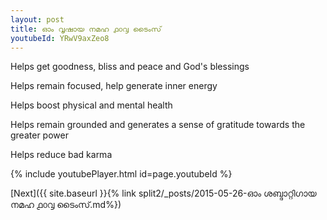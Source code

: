```yaml
---
layout: post
title: ഓം വൃഷായ നമഹ ൧൦൮ ടൈംസ്
youtubeId: YRwV9axZeo8
---
```

 
 
Helps get goodness, bliss and peace and God's blessings
 
Helps remain focused, help generate inner energy 
 
Helps boost physical and mental health 
 
Helps remain grounded and generates a sense of gratitude towards the greater power 
 
Helps reduce bad karma
 
 
 
 


{% include youtubePlayer.html id=page.youtubeId %}
 
[Next]({{ site.baseurl }}{% link  split2/_posts/2015-05-26-ഓം ശബ്ദാറ്റിഗായ നമഹ  ൧൦൮ ടൈംസ്.md%})
 

